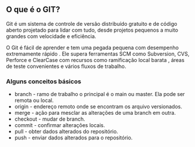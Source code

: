 ## O que é o GIT?

Git é um sistema de controle de versão distribuído gratuito e de código aberto projetado para lidar com tudo, desde projetos pequenos a muito grandes com velocidade e eficiência.

O Git é fácil de aprender e tem uma pegada pequena com desempenho extremamente rápido . Ele supera ferramentas SCM como Subversion, CVS, Perforce e ClearCase com recursos como ramificação local barata , áreas de teste convenientes e vários fluxos de trabalho.

### Alguns conceitos básicos

- branch - ramo de trabalho o principal é o main ou master. Ela pode ser
  remota ou local.
- origin - endereço remoto onde se encontram os arquivo versionados.
- merge - ação para mesclar as alterações de uma branch em outra.
- checkout - mudar de branch.
- commit - confirmar alterações locais.
- pull - obter dados alterados do repositório.
- push - enviar dados alterados para o repositório.
